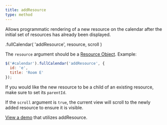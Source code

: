 ```yaml
---
title: addResource
type: method
---
```


Allows programmatic rendering of a new resource on the calendar after the initial set of resources has already been displayed.

<div class='spec' markdown='1'>
.fullCalendar( 'addResource', resource, scroll )
</div>

The `resource` argument should be a [Resource Object](resource-object). Example:

```js
$('#calendar').fullCalendar('addResource', {
  id: 'e',
  title: 'Room E'
});
```

If you would like the new resource to be a child of an existing resource, make sure to set its `parentId`.

If the `scroll` argument is `true`, the current view will scroll to the newly added resource to ensure it is visible.

[View a demo](addResource-demo) that utilizes addResource.
